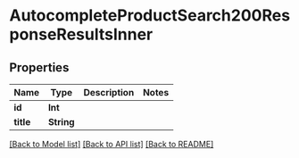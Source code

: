 # AutocompleteProductSearch200ResponseResultsInner

## Properties
Name | Type | Description | Notes
------------ | ------------- | ------------- | -------------
**id** | **Int** |  | 
**title** | **String** |  | 

[[Back to Model list]](../README.md#documentation-for-models) [[Back to API list]](../README.md#documentation-for-api-endpoints) [[Back to README]](../README.md)


